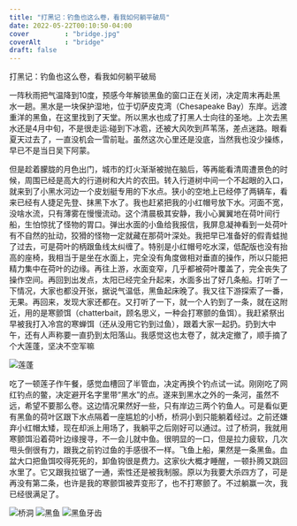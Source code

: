 ```yaml
---
title: "打黑记：钓鱼也这么卷，看我如何躺平破局"
date: 2022-05-22T00:10:50-04:00
cover         : "bridge.jpg"
coverAlt      : "bridge"
draft: false
---
```



打黑记：钓鱼也这么卷，看我如何躺平破局

一阵秋雨把气温降到10度，预感今年解锁黑鱼的窗口正在关闭，决定周末再赴黑水一趟。黑水是一块保护湿地，位于切萨皮克湾（Chesapeake Bay）东岸。远渡重洋的黑鱼，在这里找到了天堂。所以黑水也成了打黑人士向往的圣地。上次去黑水还是4月中旬，不是很走运:碰到下冰雹，还被大风吹到芦苇荡，差点迷路。眼看夏天过去了，一直没机会一雪前耻。虽然这次心里还是没底，当然我也没少操练，早已不是当日吴下阿蒙。


但是趁着朦胧的月色出门，城市的灯火渐渐被抛在脑后，等再能看清周遭景色的时候，周围已经是高大的行道树和大片的农田。转入行道树中间一个不起眼的入口，就来到了小黑水河边一个皮划艇专用的下水点。狭小的空地上已经停了两辆车，看来已经有人捷足先登、抹黑下水了。我也赶紧把我的小红帽号放下水。河面不宽，没啥水流，只有薄雾在慢慢流动。这个清晨极其安静，我小心翼翼地在荷叶间行船，生怕惊扰了怪物的胃口。弹出水面的小鱼给我报信，我屏息凝神看到一处荷叶有不自然的扯动，狡猾的怪物一定就藏在那荷叶深处。我把早已准备好的假青蛙抛了过去，可是荷叶的柄跟鱼线太纠缠了。特别是小红帽号吃水深，低配版也没有抬高的座椅，我相当于是坐在水面上，完全没有角度做相对垂直的操作，所以只能把精力集中在荷叶的边缘。再往上游，水面变窄，几乎都被荷叶覆盖了，完全丧失了操作空间。再回到出发点，太阳已经完全升起来，水面多出了好几条船。打听了一下情况，大家也都没开张，据说气温低，黑鱼起床晚了。我又往下游探索了一番，无果。再回来，发现大家还都在。又打听了一下，就一个人钓到了一条，就在这附近，用的是寒颤饵（chatterbait，顾名思义，一种会打寒颤的鱼饵）。我赶紧祭出早被我打入冷宫的寒蝉饵（还从没用它钓到过鱼），跟着大家一起扔。扔到大中午，还有人声称要一直扔到太阳落山。我感觉这也太卷了，就决定撤了，顺手摘了个大莲蓬，坚决不空军嘛

![莲蓬](lianpeng.jpeg)

吃了一顿莲子作午餐，感觉血槽回了半管血，决定再换个钓点试一试。刚刚吃了网红钓点的鳖，决定避开名字里带“黑水”的点。遂来到黑水之外的一条河，虽然不远，希望不要那么卷。这边情况果然好一些，只有岸边三两个钓鱼人。可是看似更有黑鱼的荷叶区跟下水点隔着一座尴尬的小桥，桥洞小到只能躺着经过。之前还嫌弃小红帽太矮，现在却派上用场了，我躺平之后刚好可以通过。过了桥洞，我就用寒颤饵沿着荷叶边缘搜寻，不一会儿就中鱼。很明显的一口，但是拉力疲软，几次甩头倒很有力，跟我之前钓过鱼的手感很不一样。飞鱼上船，果然是一条黑鱼。血盆大口把鱼饵咬得死死的，卸鱼钩很是费力。这家伙大概才睡醒，一顿扑腾又跳回水里了。它又跟我拉锯了一通，索性还是被我制服。原以为我要大杀四方了，可是再没有第二条，也许是我的寒颤饵被弄变形了，也不打寒颤了。不过躺赢一次，我已经很满足了。

![桥洞](bridge.jpeg)
![黑鱼](snakehead.jpeg)
![黑鱼牙齿](teeth.jpeg)
